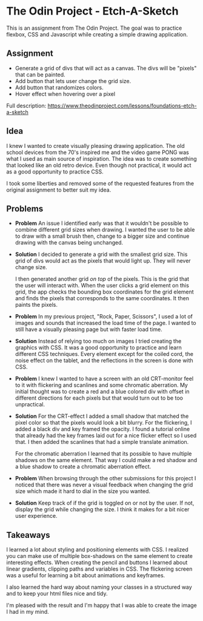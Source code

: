 # The Odin Project - Etch-A-Sketch

This is an assignment from The Odin Project. The goal was to practice flexbox, CSS and Javascript while creating a simple drawing application.

## Assignment
 - Generate a grid of divs that will act as a canvas. The divs will be
   "pixels" that can be painted. 
 - Add button that lets user change the grid size.
 - Add button that randomizes colors.
 - Hover effect when hovering over a pixel

Full description: https://www.theodinproject.com/lessons/foundations-etch-a-sketch

## Idea
I knew I wanted to create visually pleasing drawing application. The old school devices from the 70's inspired me and the video game PONG was what I used as main source of inspiration. The idea was to create something that looked like an old retro device. Even though not practical, it would act as a good opportunity to practice CSS. 

I took some liberties and removed some of the requested features from the original assignment to better suit my idea.

## Problems

 - **Problem** 
 An issue I identified early was that it wouldn't be possible to combine different grid sizes when drawing. I wanted the
   user to be able to draw with a small brush then, change to a bigger
   size and continue drawing with the canvas being unchanged.
 - **Solution** 
 I decided to generate a grid with the smallest grid size. This grid of divs would act as the pixels that would light up.
   They will never change size.
   
   I then generated another grid *on top* of the pixels. This is the
   grid that the user will interact with. When the user clicks a grid
   element on this grid, the app checks the bounding box coordinates for
   the grid element and finds the pixels that corresponds to the same
   coordinates. It then paints the pixels.
 - **Problem** 
 In my previous project, "Rock, Paper, Scissors", I used a lot of images and sounds that increased the load time of the page. I
   wanted to still have a visually pleasing page but with faster load
   time.
 - **Solution** 
 Instead of relying too much on images I tried creating the graphics with CSS. It was a good opportunity to practice and
   learn different CSS techniques. Every element except for the coiled
   cord, the noise effect on the tablet, and the reflections in the
   screen is done with CSS.
 - **Problem** 
 I knew I wanted to have a screen with an old CRT-monitor feel to it with flickering and scanlines and some chromatic
   aberration. My initial thought was to create a   red and a blue
   colored div with offset in different directions for each pixels but
   that would turn out to be too unpractical.
 - **Solution** 
 For the CRT-effect I added a small shadow that matched the pixel color so that the pixels would look a bit blurry. For the
   flickering, I added a black div and key framed the opacity. I found a
   tutorial online that already had the key frames laid out for a nice
   flicker effect so I used that. I then added the scanlines that had a
   simple translate animation. 
   
   For the chromatic aberration I learned that its possible to have
   multiple shadows on the same element. That way I could make a red
   shadow and a blue shadow to create a chromatic aberration effect.
 - **Problem** 
 When browsing through the other submissions for this project I noticed that there was never a visual feedback when
   changing the grid size which made it hard to dial in the size you
   wanted.
 - **Solution** 
 Keep track of if the grid is toggled on or not by the user. If not, display the grid while changing the size. I think it
   makes for a bit nicer user experience.

## Takeaways

I learned a lot about styling and positioning elements with CSS. I realized you can make use of multiple box-shadows on the same element to create interesting effects. When creating the pencil and buttons I learned about linear gradients, clipping paths and variables in CSS. The flickering screen was a useful for learning a bit about animations and keyframes. 

I also learned the hard way about naming your classes in a structured way and to keep your html files nice and tidy. 

I'm pleased with the result and I'm happy that I was able to create the image I had in my mind. 



